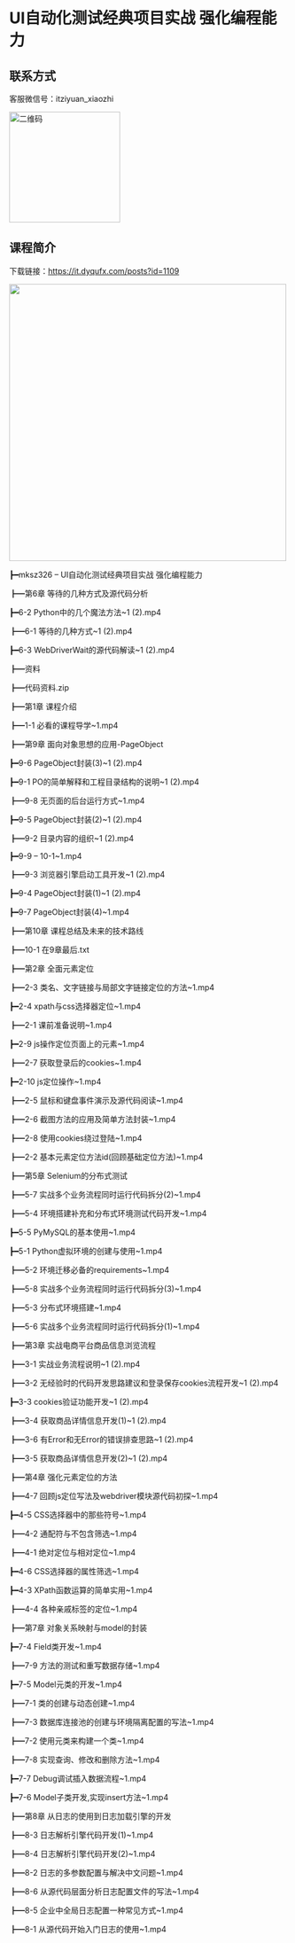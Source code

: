 # UI自动化测试经典项目实战 强化编程能力

## 联系方式

客服微信号：itziyuan_xiaozhi

<img src="https://ziyuanyun.oss-cn-guangzhou.aliyuncs.com/common/20240614073449/666b82192834a.jpg" width="200" height="200" alt="二维码">

## 课程简介

下载链接：https://it.dyqufx.com/posts?id=1109

<img src="https://ziyuanyun.oss-cn-guangzhou.aliyuncs.com/yun/20240515153616/664465f026f2a.jpg" width="500" alt="">

  ┣━mksz326 &#8211; UI自动化测试经典项目实战 强化编程能力

 ┣━第6章 等待的几种方式及源代码分析

 ┣━6-2 Python中的几个魔法方法~1 (2).mp4

 ┣━6-1 等待的几种方式~1 (2).mp4

 ┣━6-3 WebDriverWait的源代码解读~1 (2).mp4

 ┣━资料

 ┣━代码资料.zip

 ┣━第1章 课程介绍

 ┣━1-1 必看的课程导学~1.mp4

 ┣━第9章 面向对象思想的应用-PageObject

 ┣━9-6 PageObject封装(3)~1 (2).mp4

 ┣━9-1 PO的简单解释和工程目录结构的说明~1 (2).mp4

 ┣━9-8 无页面的后台运行方式~1.mp4

 ┣━9-5 PageObject封装(2)~1 (2).mp4

 ┣━9-2 目录内容的组织~1 (2).mp4

 ┣━9-9 &#8211; 10-1~1.mp4

 ┣━9-3 浏览器引擎启动工具开发~1 (2).mp4

 ┣━9-4 PageObject封装(1)~1 (2).mp4

 ┣━9-7 PageObject封装(4)~1.mp4

 ┣━第10章 课程总结及未来的技术路线

 ┣━10-1 在9章最后.txt

 ┣━第2章 全面元素定位

 ┣━2-3 类名、文字链接与局部文字链接定位的方法~1.mp4

 ┣━2-4 xpath与css选择器定位~1.mp4

 ┣━2-1 课前准备说明~1.mp4

 ┣━2-9 js操作定位页面上的元素~1.mp4

 ┣━2-7 获取登录后的cookies~1.mp4

 ┣━2-10 js定位操作~1.mp4

 ┣━2-5 鼠标和键盘事件演示及源代码阅读~1.mp4

 ┣━2-6 截图方法的应用及简单方法封装~1.mp4

 ┣━2-8 使用cookies绕过登陆~1.mp4

 ┣━2-2 基本元素定位方法id(回顾基础定位方法)~1.mp4

 ┣━第5章 Selenium的分布式测试

 ┣━5-7 实战多个业务流程同时运行代码拆分(2)~1.mp4

 ┣━5-4 环境搭建补充和分布式环境测试代码开发~1.mp4

 ┣━5-5 PyMySQL的基本使用~1.mp4

 ┣━5-1 Python虚拟环境的创建与使用~1.mp4

 ┣━5-2 环境迁移必备的requirements~1.mp4

 ┣━5-8 实战多个业务流程同时运行代码拆分(3)~1.mp4

 ┣━5-3 分布式环境搭建~1.mp4

 ┣━5-6 实战多个业务流程同时运行代码拆分(1)~1.mp4

 ┣━第3章 实战电商平台商品信息浏览流程

 ┣━3-1 实战业务流程说明~1 (2).mp4

 ┣━3-2 无经验时的代码开发思路建议和登录保存cookies流程开发~1 (2).mp4

 ┣━3-3 cookies验证功能开发~1 (2).mp4

 ┣━3-4 获取商品详情信息开发(1)~1 (2).mp4

 ┣━3-6 有Error和无Error的错误排查思路~1 (2).mp4

 ┣━3-5 获取商品详情信息开发(2)~1 (2).mp4

 ┣━第4章 强化元素定位的方法

 ┣━4-7 回顾js定位写法及webdriver模块源代码初探~1.mp4

 ┣━4-5 CSS选择器中的那些符号~1.mp4

 ┣━4-2 通配符与不包含筛选~1.mp4

 ┣━4-1 绝对定位与相对定位~1.mp4

 ┣━4-6 CSS选择器的属性筛选~1.mp4

 ┣━4-3 XPath函数运算的简单实用~1.mp4

 ┣━4-4 各种亲戚标签的定位~1.mp4

 ┣━第7章 对象关系映射与model的封装

 ┣━7-4 Field类开发~1.mp4

 ┣━7-9 方法的测试和重写数据存储~1.mp4

 ┣━7-5 Model元类的开发~1.mp4

 ┣━7-1 类的创建与动态创建~1.mp4

 ┣━7-3 数据库连接池的创建与环境隔离配置的写法~1.mp4

 ┣━7-2 使用元类来构建一个类~1.mp4

 ┣━7-8 实现查询、修改和删除方法~1.mp4

 ┣━7-7 Debug调试插入数据流程~1.mp4

 ┣━7-6 Model子类开发,实现insert方法~1.mp4

 ┣━第8章 从日志的使用到日志加载引擎的开发

 ┣━8-3 日志解析引擎代码开发(1)~1.mp4

 ┣━8-4 日志解析引擎代码开发(2)~1.mp4

 ┣━8-2 日志的多参数配置与解决中文问题~1.mp4

 ┣━8-6 从源代码层面分析日志配置文件的写法~1.mp4

 ┣━8-5 企业中全局日志配置一种常见方式~1.mp4

 ┣━8-1 从源代码开始入门日志的使用~1.mp4

  